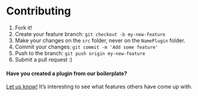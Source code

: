 # Contributing

1. Fork it!
2. Create your feature branch: `git checkout -b my-new-feature`
3. Make your changes on the `src` folder, never on the `NamePlugin` folder.
4. Commit your changes: `git commit -m 'Add some feature'`
5. Push to the branch: `git push origin my-new-feature`
6. Submit a pull request :)

#### Have you created a plugin from our boilerplate?

[Let us know!](https://github.com/brenopolanski/saiku-plugin-boilerplate/wiki/Sites) It’s interesting to see what features others have come up with.
